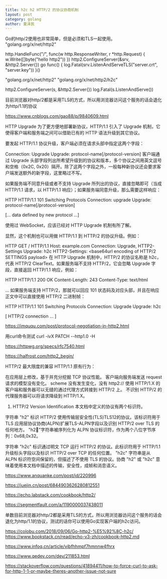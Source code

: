 ```yaml
---
title: h2c h2 HTTP/2 的协议协商机制 
layout: post
category: golang
author: 夏泽民
---
```

Go的http/2使用也非常简单，但是必须和TLS一起使用。
"golang.org/x/net/http2"

http.HandleFunc("/", func(w http.ResponseWriter, r *http.Request) {
	w.Write([]byte("hello http2"))
})
http2.ConfigureServer(&srv, &http2.Server{})
go func() {
	log.Fatal(srv.ListenAndServeTLS("server.crt", "server.key"))
}()
<!-- more -->
"golang.org/x/net/http2"
"golang.org/x/net/http2/h2c"


http2.ConfigureServer(s, &http2.Server{})
log.Fatal(s.ListenAndServe())

目前浏览器对http/2都是采用TLS的方式，所以用浏览器访问这个服务的话会退化为http/1.1的协议

https://www.cnblogs.com/gao88/p/9840609.html

HTTP Upgrade
为了更方便地部署新协议，HTTP/1.1 引入了 Upgrade 机制，它使得客户端和服务端之间可以借助已有的 HTTP 语法升级到其它协议。

要发起 HTTP/1.1 协议升级，客户端必须在请求头部中指定这两个字段：

Connection: Upgrade
Upgrade: protocol-name[/protocol-version]
客户端通过 Upgrade 头部字段列出所希望升级到的协议和版本，多个协议之间用英文逗号和空格（0x2C, 0x20）隔开。除了这两个字段之外，一般每种新协议还会要求客户端发送额外的新字段，这里略过不写。

如果服务端不同意升级或者不支持 Upgrade 所列出的协议，直接忽略即可（当成 HTTP/1.1 请求，以 HTTP/1.1 响应）；如果服务端同意升级，那么需要这样响应：

HTTP
HTTP/1.1 101 Switching Protocols
Connection: upgrade
Upgrade: protocol-name[/protocol-version]

[... data defined by new protocol ...]

使用过 WebSocket，应该已经对 HTTP Upgrade 机制有所了解。

显然，这个机制也可以用做 HTTP/1.1 到 HTTP/2 的协议升级。例如：

HTTP
GET / HTTP/1.1
Host: example.com
Connection: Upgrade, HTTP2-Settings
Upgrade: h2c
HTTP2-Settings: <base64url encoding of HTTP/2 SETTINGS payload>
在 HTTP Upgrade 机制中，HTTP/2 的协议名称是 h2c，代表 HTTP/2 ClearText。如果服务端不支持 HTTP/2，它会忽略 Upgrade 字段，直接返回 HTTP/1.1 响应，例如：

HTTP
HTTP/1.1 200 OK
Content-Length: 243
Content-Type: text/html

...
如果服务端支持 HTTP/2，那就可以回应 101 状态码及对应头部，并且在响应正文中可以直接使用 HTTP/2 二进制帧：

HTTP
HTTP/1.1 101 Switching Protocols
Connection: Upgrade
Upgrade: h2c

[ HTTP/2 connection ... ]

https://imququ.com/post/protocol-negotiation-in-http2.html


用curl命令测试
curl -ivX PATCH --http1.0 -H

https://httpwg.org/specs/rfc7540.html

https://halfrost.com/http2_begin/

HTTP/2 最大限度的兼容 HTTP/1.1 原有行为：

在应用层上修改，基于并充分挖掘 TCP 协议性能。
客户端向服务端发送 request 请求的模型没有变化。
scheme 没有发生变化，没有 http2://
使用 HTTP/1.X 的客户端和服务器可以无缝的通过代理方式转接到 HTTP/2 上。
不识别 HTTP/2 的代理服务器可以将请求降级到 HTTP/1.X。

1. HTTP/2 Version Identification
本文档中定义的协议有两个标识符。

字符串 "h2" 标识 HTTP/2 使用传输层安全性(TLS)TLS12的协议。该标识符用于 TLS 应用层协议协商(ALPN)扩展TLS-ALPN字段以及识别 HTTP/2 over TLS 的任何地方。
"h2"字符串被序列化为 ALPN 协议标识符，作为两个八位字节序列：0x68,0x32。

字符串 "h2c" 标识通过明文 TCP 运行 HTTP/2 的协议。此标识符用于 HTTP/1.1 升级标头字段以及标识 HTTP/2 over TCP 的任何位置。
"h2c" 字符串是从 ALPN 标识符空间保留的，但描述了不使用 TLS 的协议。协商 "h2" 或 "h2c" 意味着使用本文档中描述的传输，安全性，成帧和消息语义。

https://www.anquanke.com/post/id/220996

https://juejin.cn/post/6844903626280812551

https://echo.labstack.com/cookbook/http2/

https://segmentfault.com/a/1190000037438011

单数目前浏览器对http/2都是采用TLS的方式，所以用浏览器访问这个服务的话会退化为http/1.1的协议，测试的话你可以使用Go实现客户端的h2c访问。

https://colobu.com/2018/09/06/Go-http2-%E5%92%8C-h2c/
https://www.bookstack.cn/read/echo-v3-zh/cookbook-http2.md

https://www.infoq.cn/article/vibfhhmpf7hmnnw4fhrx

https://www.qedev.com/dev/211853.html

https://stackoverflow.com/questions/41894411/how-to-force-curl-to-ask-for-http-1-1-or-maybe-theres-another-issue-not-sure




